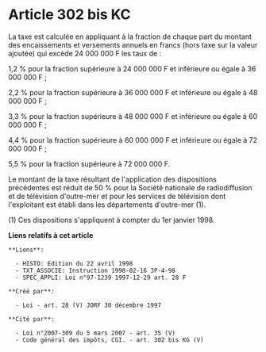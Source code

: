# Article 302 bis KC

La taxe est calculée en appliquant à la fraction de chaque part du montant des encaissements et versements annuels en francs
(hors taxe sur la valeur ajoutée) qui excède 24 000 000 F les taux de :

1,2 % pour la fraction supérieure à 24 000 000 F et inférieure ou égale à 36 000 000 F ;

2,2 % pour la fraction supérieure à 36 000 000 F et inférieure ou égale à 48 000 000 F ;

3,3 % pour la fraction supérieure à 48 000 000 F et inférieure ou égale à 60 000 000 F ;

4,4 % pour la fraction supérieure à 60 000 000 F et inférieure ou égale à 72 000 000 F ;

5,5 % pour la fraction supérieure à 72 000 000 F.

Le montant de la taxe résultant de l'application des dispositions précédentes est réduit de 50 % pour la Société nationale de
radiodiffusion et de télévision d'outre-mer et pour les services de télévision dont l'exploitant est établi dans les
départements d'outre-mer (1).

(1) Ces dispositions s'appliquent à compter du 1er janvier 1998.

**Liens relatifs à cet article**

	**Liens**:

	  - HISTO: Edition du 22 avril 1998
	  - TXT_ASSOCIE: Instruction 1998-02-16 3P-4-98
	  - SPEC_APPLI: Loi n°97-1239 1997-12-29 art. 28 F

	**Créé par**:

	  - Loi - art. 28 (V) JORF 30 décembre 1997

	**Cité par**:

	  - Loi n°2007-309 du 5 mars 2007 - art. 35 (V)
	  - Code général des impôts, CGI. - art. 302 bis KG (V)
